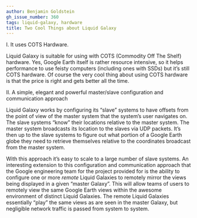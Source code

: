 ```yaml
---
author: Benjamin Goldstein
gh_issue_number: 360
tags: liquid-galaxy, hardware
title: Two Cool Things about Liquid Galaxy
---
```


I. It uses COTS Hardware.

Liquid Galaxy is suitable for using with COTS (Commodity Off The Shelf) hardware. Yes, Google Earth itself is rather resource intensive, so it helps performance to use feisty computers (including ones with SSDs) but it’s still COTS hardware. Of course the very cool thing about using COTS hardware is that the price is right and gets better all the time.

II. A simple, elegant and powerful master/​slave configuration and communication approach

Liquid Galaxy works by configuring its “slave” systems to have offsets from the point of view of the master system that the system’s user navigates on. The slave systems “know” their locations relative to the master system. The master system broadcasts its location to the slaves via UDP packets. It’s then up to the slave systems to figure out what portion of a Google Earth globe they need to retrieve themselves relative to the coordinates broadcast from the master system.

With this approach it’s easy to scale to a large number of slave systems. An interesting extension to this configuration and communication approach that the Google engineering team for the project provided for is the ability to configure one or more *remote* Liquid Galaxies to remotely mirror the views being displayed in a given “master Galaxy”. This will allow teams of users to remotely view the same Google Earth views within the awesome environment of distinct Liquid Galaxies. The remote Liquid Galaxies essentially “play” the same views as are seen in the master Galaxy, but negligible network traffic is passed from system to system.
